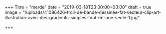 +++
Titre = "merde"
date = "2019-03-18T23:00:00+00:00"
draft = true
image = "/uploads/41086426-troll-de-bande-dessinée-fat-vecteur-clip-art-illustration-avec-des-gradients-simples-tout-en-une-seule-1.jpg"

+++
